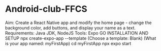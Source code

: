 # Android-club-FFCS
Aim: Create a React Native app and modify the home page - change the background color, add buttons, and display your name as a text.  Requirements: Java JDK, NodeJS  Tools: Expo GO  INSTALLATION AND SETUP  npx create-expo-app --template  (Choose a template: Blank)  (What is your app named: myFirstApp)  cd myFirstApp  npx expo start
